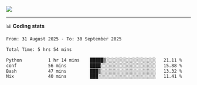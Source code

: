 <picture>
  <source
  srcset="https://github-readme-stats.vercel.app/api?username=sant0s12&show_icons=true&theme=dark"
  media="(prefers-color-scheme: dark)"
  />
  <source
  srcset="https://github-readme-stats.vercel.app/api?username=sant0s12&show_icons=true"
  media="(prefers-color-scheme: light)"
  />
  <img src="https://github-readme-stats.vercel.app/api?username=sant0s12&show_icons=true" />
</picture>

---

📊 **Coding stats**

<!--START_SECTION:waka-->

```txt
From: 31 August 2025 - To: 30 September 2025

Total Time: 5 hrs 54 mins

Python          1 hr 14 mins    █████▒░░░░░░░░░░░░░░░░░░░   21.11 %
conf            56 mins         ████░░░░░░░░░░░░░░░░░░░░░   15.88 %
Bash            47 mins         ███▒░░░░░░░░░░░░░░░░░░░░░   13.32 %
Nix             40 mins         ███░░░░░░░░░░░░░░░░░░░░░░   11.41 %
```

<!--END_SECTION:waka-->
